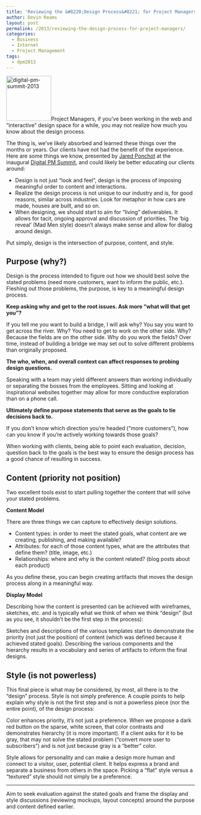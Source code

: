```yaml
---
title: 'Reviewing the &#8220;Design Process&#8221; for Project Managers'
author: Devin Reams
layout: post
permalink: /2013/reviewing-the-design-process-for-project-managers/
categories:
  - Business
  - Internet
  - Project Management
tags:
  - dpm2013
---
```

[<img src="http://devin.reams.me/wp-content/uploads/2013/10/digital-pm-summit-2013.png" alt="digital-pm-summit-2013" width="120" height="120" class="alignright size-full wp-image-6268" />][1]Project Managers, if you&#8217;ve been working in the web and &#8220;interactive&#8221; design space for a while, you may not realize how much you know about the design process.

The thing is, we&#8217;ve likely absorbed and learned these things over the months or years. Our clients have not had the benefit of the experience. Here are some things we know, presented by [Jared Ponchot][2] at the inaugural [Digital PM Summit][3], and could likely be better educating our clients around:

*   Design is not just &#8220;look and feel&#8221;, design is the process of imposing meaningful order to content and interactions.
*   Realize the design process is not unique to our industry and is, for good reasons, similar across industries. Look for metaphor in how cars are made, houses are built, and so on.
*   When designing, we should start to aim for &#8220;living&#8221; deliverables. It allows for tacit, ongoing approval and discussion of priorities. The &#8216;big reveal&#8217; (Mad Men style) doesn&#8217;t always make sense and allow for dialog around design.

Put simply, design is the intersection of purpose, content, and style.

## Purpose (why?)

Design is the process intended to figure out how we should best solve the stated problems (need more customers, want to inform the public, etc.). Fleshing out those problems, the purpose, is key to a meaningful design process.

**Keep asking why and get to the root issues. Ask more &#8220;what will that get you&#8221;?**

If you tell me you want to build a bridge, I will ask why? You say you want to get across the river. Why? You need to get to work on the other side. Why? Because the fields are on the other side. Why do you work the fields? Over time, instead of building a bridge we may set out to solve different problems than originally proposed.

**The who, when, and overall context can affect responses to probing design questions.**

Speaking with a team may yield different answers than working individually or separating the bosses from the employees. Sitting and looking at inspirational websites together may allow for more conductive exploration than on a phone call.

**Ultimately define purpose statements that serve as the goals to tie decisions back to.**

If you don&#8217;t know which direction you&#8217;re headed (&#8220;more customers&#8221;), how can you know if you&#8217;re actively working towards those goals?

When working with clients, being able to point each evaluation, decision, question back to the goals is the best way to ensure the design process has a good chance of resulting in success.

## Content (priority not position)

Two excellent tools exist to start pulling together the content that will solve your stated problems.

**Content Model**

There are three things we can capture to effectively design solutions.

*   Content types: in order to meet the stated goals, what content are we creating, publishing, and making available?
*   Attributes: for each of those content types, what are the attributes that define them? (title, image, etc.)
*   Relationships: where and why is the content related? (blog posts about each product)

As you define these, you can begin creating artifacts that moves the design process along in a meaningful way.

**Display Model**

Describing how the content is presented can be achieved with wireframes, sketches, etc. and is typically what we think of when we think &#8220;design&#8221; (but as you see, it shouldn&#8217;t be the first step in the process):

Sketches and descriptions of the various templates start to demonstrate the priority (not just the position) of content (which was defined because it achieved stated goals). Describing the various components and the hierarchy results in a vocabulary and series of artifacts to inform the final designs.

## Style (is not powerless)

This final piece is what may be considered, by most, all there is to the &#8220;design&#8221; process. Style is not simply preference. A couple points to help explain why style is not the first step and is not a powerless piece (nor the entire point), of the design process:

Color enhances priority, it&#8217;s not just a preference. When we propose a dark red button on the sparse, white screen, that color contrasts and demonstrates hierarchy (it is more important). If a client asks for it to be gray, that may not solve the stated problem (&#8220;convert more user to subscribers&#8221;) and is not just because gray is a &#8220;better&#8221; color.

Style allows for personality and can make a design more human and connect to a visitor, user, potential client. It helps express a brand and separate a business from others in the space. Picking a &#8220;flat&#8221; style versus a &#8220;textured&#8221; style should not simply be a preference.

* * *

Aim to seek evaluation against the stated goals and frame the display and style discussions (reviewing mockups, layout concepts) around the purpose and content defined earlier.

 [1]: http://dpm2013.com
 [2]: http://twitter.com/jponch
 [3]: http://dpm2013.com/
